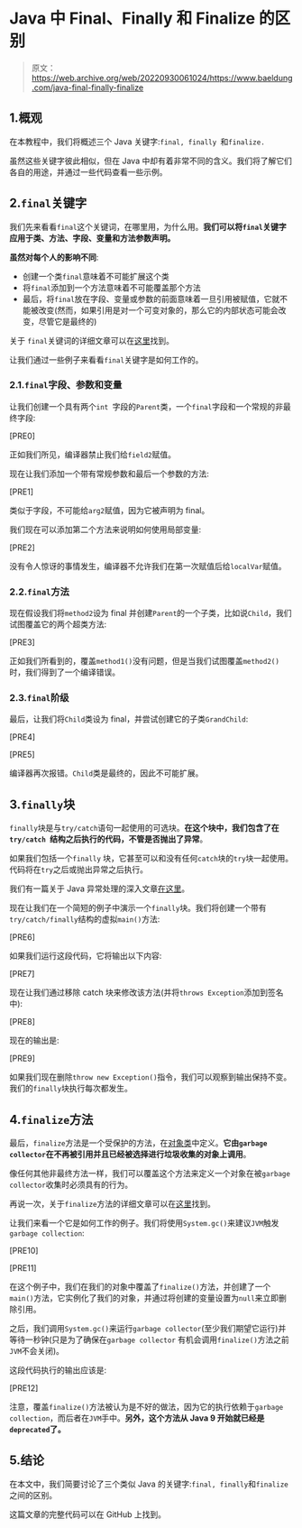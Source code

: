 # Java 中 Final、Finally 和 Finalize 的区别

> 原文：<https://web.archive.org/web/20220930061024/https://www.baeldung.com/java-final-finally-finalize>

## 1.概观

在本教程中，我们将概述三个 Java 关键字:`final, finally `和`finalize.`

虽然这些关键字彼此相似，但在 Java 中却有着非常不同的含义。我们将了解它们各自的用途，并通过一些代码查看一些示例。

## 2.`final`关键字

我们先来看看`final`这个关键词，在哪里用，为什么用。**我们可以将`final`关键字应用于类、方法、字段、变量和方法参数声明。**

**虽然对每个人的影响不同**:

*   创建一个类`final`意味着不可能扩展这个类
*   将`final`添加到一个方法意味着不可能覆盖那个方法
*   最后，将`final`放在字段、变量或参数的前面意味着一旦引用被赋值，它就不能被改变(然而，如果引用是对一个可变对象的，那么它的内部状态可能会改变，尽管它是最终的)

关于 `final`关键词的详细文章可以在[这里](/web/20221129014508/https://www.baeldung.com/java-final)找到。

让我们通过一些例子来看看`final`关键字是如何工作的。

### 2.1.`final`字段、参数和变量

让我们创建一个具有两个`int `字段的`Parent`类，一个`final`字段和一个常规的非最终字段:

[PRE0]

正如我们所见，编译器禁止我们给`field2`赋值。

现在让我们添加一个带有常规参数和最后一个参数的方法:

[PRE1]

类似于字段，不可能给`arg2`赋值，因为它被声明为 final。

我们现在可以添加第二个方法来说明如何使用局部变量:

[PRE2]

没有令人惊讶的事情发生，编译器不允许我们在第一次赋值后给`localVar`赋值。

### 2.2.`final`方法

现在假设我们将`method2`设为 final 并创建`Parent`的一个子类，比如说`Child`，我们试图覆盖它的两个超类方法:

[PRE3]

正如我们所看到的，覆盖`method1()`没有问题，但是当我们试图覆盖`method2()`时，我们得到了一个编译错误。

### 2.3.`final`阶级

最后，让我们将`Child`类设为 final，并尝试创建它的子类`GrandChild`:

[PRE4]

[PRE5]

编译器再次报错。`Child`类是最终的，因此不可能扩展。

## 3.`finally`块

`finally`块是与`try/catch`语句一起使用的可选块。**在这个块中，我们包含了在`try/catch `结构之后执行的代码，不管是否抛出了异常**。

如果我们包括一个`finally` 块，它甚至可以和没有任何`catch`块的`try`块一起使用。代码将在`try`之后或抛出异常之后执行。

我们有一篇关于 Java 异常处理的深入文章[在这里](/web/20221129014508/https://www.baeldung.com/java-exceptions)。

现在让我们在一个简短的例子中演示一个`finally`块。我们将创建一个带有`try/catch/finally`结构的虚拟`main()`方法:

[PRE6]

如果我们运行这段代码，它将输出以下内容:

[PRE7]

现在让我们通过移除 catch 块来修改该方法(并将`throws Exception`添加到签名中):

[PRE8]

现在的输出是:

[PRE9]

如果我们现在删除`throw new Exception()`指令，我们可以观察到输出保持不变。我们的`finally`块执行每次都发生。

## 4.`finalize`方法

最后，`finalize`方法是一个受保护的方法，在[对象类](https://web.archive.org/web/20221129014508/https://docs.oracle.com/en/java/javase/11/docs/api/java.base/java/lang/Object.html#finalize())中定义。**它由`garbage collector`在不再被引用并且已经被选择进行垃圾收集的对象上调用**。

像任何其他非最终方法一样，我们可以覆盖这个方法来定义一个对象在被`garbage collector`收集时必须具有的行为。

再说一次，关于`finalize`方法的详细文章可以在[这里](/web/20221129014508/https://www.baeldung.com/java-finalize)找到。

让我们来看一个它是如何工作的例子。我们将使用`System.gc()`来建议`JVM`触发`garbage collection`:

[PRE10]

[PRE11]

在这个例子中，我们在我们的对象中覆盖了`finalize()`方法，并创建了一个`main()`方法，它实例化了我们的对象，并通过将创建的变量设置为`null`来立即删除引用。

之后，我们调用`System.gc()`来运行`garbage collector`(至少我们期望它运行)并等待一秒钟(只是为了确保在`garbage collector` 有机会调用`finalize()`方法之前`JVM`不会关闭)。

这段代码执行的输出应该是:

[PRE12]

注意，覆盖`finalize()`方法被认为是不好的做法，因为它的执行依赖于`garbage collection`，而后者在`JVM`手中。**另外，这个方法从 Java 9 开始就已经是`deprecated`了。**

## 5.结论

在本文中，我们简要讨论了三个类似 Java 的关键字:`final, finally`和`finalize`之间的区别。

这篇文章的完整代码可以在 GitHub 上找到。